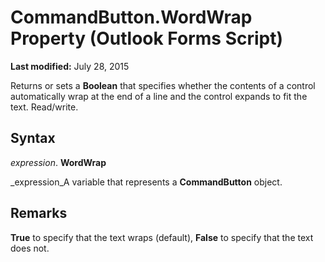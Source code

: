 
# CommandButton.WordWrap Property (Outlook Forms Script)

 **Last modified:** July 28, 2015

Returns or sets a  **Boolean** that specifies whether the contents of a control automatically wrap at the end of a line and the control expands to fit the text. Read/write.

## Syntax

 _expression_. **WordWrap**

 _expression_A variable that represents a  **CommandButton** object.


## Remarks

 **True** to specify that the text wraps (default), **False** to specify that the text does not.

